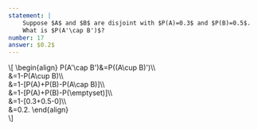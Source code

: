 ```yaml
---
statement: | 
    Suppose $A$ and $B$ are disjoint with $P(A)=0.3$ and $P(B)=0.5$.
    What is $P(A'\cap B')$?
number: 17
answer: $0.2$
---
```

\\[
    \begin{align}
    P(A'\cap B')&=P((A\cup B)')\\\\\
    &=1-P(A\cup B)\\\\\
    &=1-\[P(A)+P(B)-P(A\cap B)\]\\\\\
    &=1-\[P(A)+P(B)-P(\emptyset)\]\\\\\
    &=1-\[0.3+0.5-0\]\\\\\
    &=0.2.
    \end{align}    
\\]
